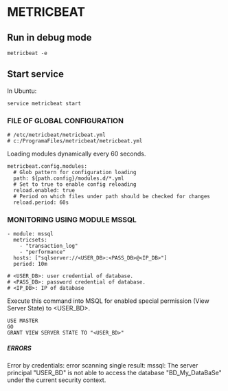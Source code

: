 # METRICBEAT
## Run in debug mode
```
metricbeat -e
```

## Start service 
In Ubuntu:
```
service metricbeat start
```
### FILE OF GLOBAL CONFIGURATION
```
# /etc/metricbeat/metricbeat.yml
# c:/ProgramaFiles/metricbeat/metricbeat.yml
```

Loading modules dynamically every 60 seconds.

```
metricbeat.config.modules:
  # Glob pattern for configuration loading
  path: ${path.config}/modules.d/*.yml
  # Set to true to enable config reloading
  reload.enabled: true
  # Period on which files under path should be checked for changes
  reload.period: 60s
```

### MONITORING USING MODULE MSSQL

```
- module: mssql
  metricsets:
    - "transaction_log"
    - "performance"
  hosts: ["sqlserver://<USER_DB>:<PASS_DB>@<IP_DB>"]
  period: 10m

# <USER_DB>: user credential of database.
# <PASS_DB>: password credential of database.
# <IP_DB>: IP of database
```

Execute this command into MSQL for enabled special permission (View Server State) to <USER_BD>.

```
USE MASTER
GO
GRANT VIEW SERVER STATE TO "<USER_BD>"
```
##### ERRORS 
Error by credentials: error scanning single result: mssql: The server principal "USER_BD" is not able to access the database "BD_My_DataBaSe" under the current security context.
